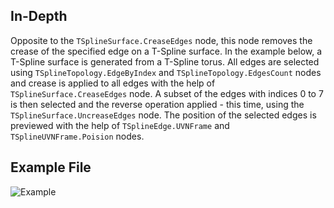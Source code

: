 ## In-Depth
Opposite to the `TSplineSurface.CreaseEdges` node, this node removes the crease of the specified edge on a T-Spline surface.
In the example below, a T-Spline surface is generated from a T-Spline torus. All edges are selected using `TSplineTopology.EdgeByIndex` and `TSplineTopology.EdgesCount` nodes and crease is applied to all edges with the help of `TSplineSurface.CreaseEdges` node. A subset of the edges with indices 0 to 7 is then selected and the reverse operation applied - this time, using the `TSplineSurface.UncreaseEdges` node. The position of the selected edges is previewed with the help of `TSplineEdge.UVNFrame` and `TSplineUVNFrame.Poision` nodes.

## Example File

![Example](./Autodesk.DesignScript.Geometry.TSpline.TSplineSurface.UncreaseEdges_img.jpg)
